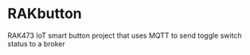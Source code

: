 # RAKbutton
RAK473 IoT smart button project that uses MQTT to send toggle switch status to a broker
